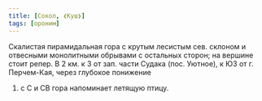 ```yaml
---
title: [Сокол, ❮Куш❯]
tags: [ороним]
---
```


Скалистая пирамидальная гора с крутым лесистым сев. склоном и отвесными
монолитными обрывами с остальных сторон; на вершине стоит репер. В 2 км. к З от
зап. части Судака (пос. Уютное), к ЮЗ от г. Перчем-Кая, через глубокое понижение
1) с С и СВ гора напоминает летящую птицу.
